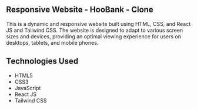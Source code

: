 ## Responsive Website - HooBank - Clone

This is a dynamic and responsive website built using HTML, CSS, and React JS and Tailwind CSS. The website is designed to adapt to various screen sizes and devices, providing an optimal viewing experience for users on desktops, tablets, and mobile phones.

## Technologies Used

- HTML5
- CSS3 
- JavaScript
- React JS
- Tailwind CSS


 
 
